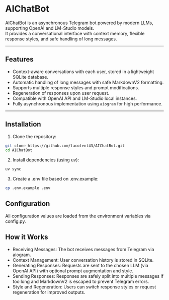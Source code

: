 # AIChatBot

AIChatBot is an asynchronous Telegram bot powered by modern LLMs, supporting OpenAI and LM-Studio models.  
It provides a conversational interface with context memory, flexible response styles, and safe handling of long messages.

---

## Features

- Context-aware conversations with each user, stored in a lightweight SQLite database.
- Automatic handling of long messages with safe MarkdownV2 formatting.
- Supports multiple response styles and prompt modifications.
- Regeneration of responses upon user request.
- Compatible with OpenAI API and LM-Studio local instances.
- Fully asynchronous implementation using `aiogram` for high performance.

---

## Installation

1. Clone the repository:

```bash
git clone https://github.com/tacotent43/AIChatBot.git
cd AIChatBot
```

2. Install dependencies (using uv):

```bash
uv sync
```

3. Create a .env file based on .env.example:

```bash
cp .env.example .env
```

## Configuration

All configuration values are loaded from the environment variables via config.py.

## How it Works

- Receiving Messages: The bot receives messages from Telegram via aiogram.
- Context Management: User conversation history is stored in SQLite.
- Generating Responses: Requests are sent to the chosen LLM (via OpenAI API) with optional prompt augmentation and style.
- Sending Responses: Responses are safely split into multiple messages if too long and MarkdownV2 is escaped to prevent Telegram errors.
- Style and Regeneration: Users can switch response styles or request regeneration for improved outputs.
